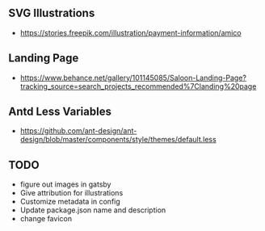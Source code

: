 ## SVG Illustrations

- https://stories.freepik.com/illustration/payment-information/amico

## Landing Page

- https://www.behance.net/gallery/101145085/Saloon-Landing-Page?tracking_source=search_projects_recommended%7Clanding%20page

## Antd Less Variables

- https://github.com/ant-design/ant-design/blob/master/components/style/themes/default.less

## TODO

- figure out images in gatsby
- Give attribution for illustrations
- Customize metadata in config
- Update package.json name and description
- change favicon
